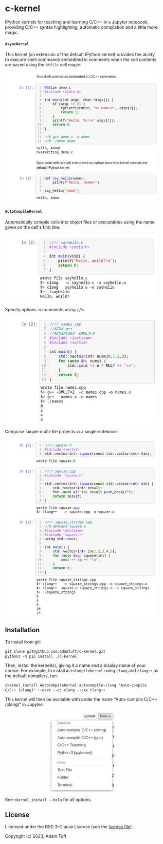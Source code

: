 # c-kernel

IPython kernels for teaching and learning C/C++ in a Jupyter notebook, providing
C/C++ syntax highlighting, automatic compilation and a little more magic.

#### `AsyncKernel`

This kernel (an extension of the default IPython kernel) provides the ability to execute shell commands embedded in comments when the cell contents are saved using the `%%file`
cell magic:

<p align="center">
<img src="img/demo-1.png">
</p>

#### `AutoCompileKernel`

Automatically compile cells into object files or executables using the name
given on the cell's first line:

<p align="center">
<img src="img/demo-3.png">
</p>

Specify options in comments using `//%`:

<p align="center">
<img src="img/demo-4.png">
</p>

Compose simple multi-file projects in a single notebook:

<p align="center">
<img src="img/demo-5.png">
</p>

## Installation

To install from git:

```
git clone git@github.com:adamtuft/c-kernel.git
python3 -m pip install ./c-kernel
```

Then, install the kernel(s), giving it a name and a display name of your choice.
For example, to install `AutoCompileKernel` using `clang` and `clang++` as the
default compilers, run:

```
ckernel_install AutoCompileKernel autocompile-clang "Auto-compile C/C++ (clang)" --user --cc clang --cxx clang++
```

This kernel will then be available with under the name "Auto-compile C/C++ (clang)"
in Jupyter:

<p align="center">
<img src="img/demo-2.png">
</p>

See `ckernel_install --help` for all options.

## License

Licensed under the BSD 3-Clause License (see the [license file](LICENSE)).

Copyright (c) 2023, Adam Tuft
